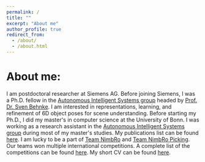 ```yaml
---
permalink: /
title: ""
excerpt: "About me"
author_profile: true
redirect_from: 
  - /about/
  - /about.html
---
```

# About me:
I am postdoctoral researcher at Siemens AG.
Before joining Siemens, I was a  Ph.D. fellow in the [Autonomous Intelligent Systems group](http://ais.uni-bonn.de/) headed by [Prof. Dr. Sven Behnke](http://ais.uni-bonn.de/behnke/). I am interested in representations, learning, and refinement of 6D object poses for scene understanding. 
Before starting my Ph.D., I did my master's in computer science at the University of Bonn. I was working as a research assistant in the [Autonomous Intelligent Systems group](http://ais.uni-bonn.de/) during most of my master's studies. My publications list can be found [here](https://selvamarul.github.io//publications/). I am lucky to be a part of [Team NimbRo](https://www.ais.uni-bonn.de/nimbro/MBZIRC/) and [Team NimbRo Picking](https://www.ais.uni-bonn.de/nimbro/Picking/). Our teams won multiple international competitions. A complete list of the competitions can be found [here](https://selvamarul.github.io//competitions/). My short CV can be found [here](http://selvamarul.github.io/cv/).


